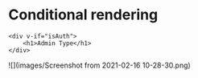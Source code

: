 # Conditional rendering

```
<div v-if="isAuth">
	<h1>Admin Type</h1>
</div>
```

![](images/Screenshot from 2021-02-16 10-28-30.png)